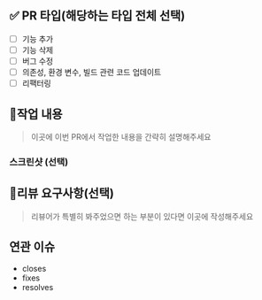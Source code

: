 ## ✅ PR 타입(해당하는 타입 전체 선택)

- [ ] 기능 추가
- [ ] 기능 삭제
- [ ] 버그 수정
- [ ] 의존성, 환경 변수, 빌드 관련 코드 업데이트
- [ ] 리팩터링

## 📝작업 내용

> 이곳에 이번 PR에서 작업한 내용을 간략히 설명해주세요

### 스크린샷 (선택)

## 💬리뷰 요구사항(선택)

> 리뷰어가 특별히 봐주었으면 하는 부분이 있다면 이곳에 작성해주세요

## 연관 이슈
<!-- #1 처험 # 과 그 뒤에 이슈 번호를 입력해 close, fix 혹은 resolve 처리 -->
- closes
- fixes
- resolves 